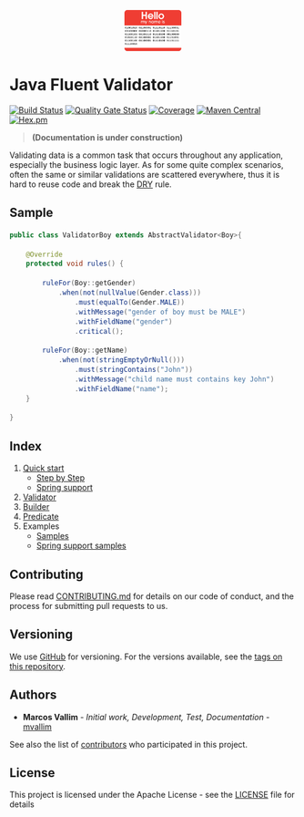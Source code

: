 <p align="center"><img src="documentation/fluent.png" height="20%" width="20%"></p>

# Java Fluent Validator

[![Build Status](https://travis-ci.org/mvallim/java-fluent-validator.svg?branch=master)](https://travis-ci.org/mvallim/java-fluent-validator)
[![Quality Gate Status](https://sonarcloud.io/api/project_badges/measure?project=java-fluent-validator&metric=alert_status)](https://sonarcloud.io/dashboard?id=java-fluent-validator)
[![Coverage](https://sonarcloud.io/api/project_badges/measure?project=java-fluent-validator&metric=coverage)](https://sonarcloud.io/dashboard?id=java-fluent-validator)
[![Maven Central](https://maven-badges.herokuapp.com/maven-central/com.github.mvallim/java-fluent-validator/badge.svg)](https://maven-badges.herokuapp.com/maven-central/com.github.mvallim/java-fluent-validator)
[![Hex.pm](https://img.shields.io/hexpm/l/plug.svg)](http://www.apache.org/licenses/LICENSE-2.0)

> **(Documentation is under construction)**

Validating data is a common task that occurs throughout any application, especially the business logic layer. As for some quite complex scenarios, often the same or similar validations are scattered everywhere, thus it is hard to reuse code and break the [DRY](https://en.wikipedia.org/wiki/Don%27t_repeat_yourself) rule.

## Sample

```java
public class ValidatorBoy extends AbstractValidator<Boy>{

    @Override
    protected void rules() {

        ruleFor(Boy::getGender)
            .when(not(nullValue(Gender.class)))
                .must(equalTo(Gender.MALE))
                .withMessage("gender of boy must be MALE")
                .withFieldName("gender")
                .critical();

        ruleFor(Boy::getName)
            .when(not(stringEmptyOrNull()))
                .must(stringContains("John"))
                .withMessage("child name must contains key John")
                .withFieldName("name");
    }

}
```

## Index

1. [Quick start](documentation/1-quick-start.md)
   - [Step by Step](documentation/2-step-by-step.md)
   - [Spring support](documentation/3-spring-support.md)
2. [Validator](documentation/4-validator-methods.md)
3. [Builder](documentation/5-builder-methods.md)
4. [Predicate](documentation/6-predicate-methods.md)
5. Examples
   - [Samples](src/test/java/br/com/fluentvalidator/ValidatorTest.java)
   - [Spring support samples](src/test/java/br/com/fluentvalidator/spring/ValidatorSpringTest.java)

## Contributing

Please read [CONTRIBUTING.md](CONTRIBUTING.md) for details on our code of conduct, and the process for submitting pull requests to us.

## Versioning

We use [GitHub](https://github.com/mvallim/java-fluent-validator) for versioning. For the versions available, see the [tags on this repository](https://github.com/mvallim/java-fluent-validator/tags).

## Authors

* **Marcos Vallim** - *Initial work, Development, Test, Documentation* - [mvallim](https://github.com/mvallim)

See also the list of [contributors](CONTRIBUTORS.txt) who participated in this project.

## License

This project is licensed under the Apache License - see the [LICENSE](LICENSE) file for details
